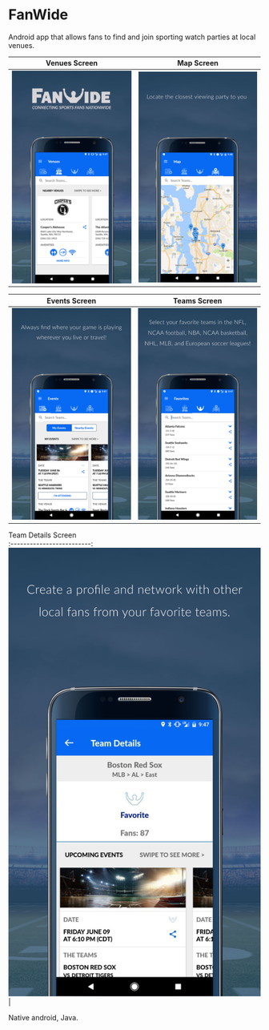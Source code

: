 # FanWide

Android app that allows fans to find and join sporting watch parties at local venues.

Venues Screen               | Map Screen
:-------------------------:|:-------------------------:
![FanWide Venues Screen](images/Android1.jpg) | ![FanWide Map Screen](images/Android2.jpg)

Events Screen               | Teams Screen
:-------------------------:|:-------------------------:
![FanWide Events Screen](images/Android3.jpg) | ![FanWide Teams Screen](images/Android4.jpg)

Team Details Screen               
:-------------------------:
![FanWide Team Details Screen](images/Android5.jpg) |


Native android, Java.
